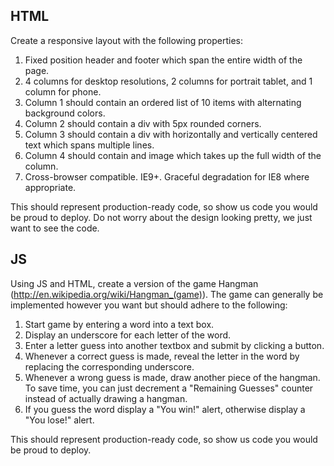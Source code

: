 ## HTML

Create a responsive layout with the following properties:

1) Fixed position header and footer which span the entire width of the page.
2) 4 columns for desktop resolutions, 2 columns for portrait tablet, and 1 column for phone.
3) Column 1 should contain an ordered list of 10 items with alternating background colors.
4) Column 2 should contain a div with 5px rounded corners.
5) Column 3 should contain a div with horizontally and vertically centered text which spans multiple lines.
6) Column 4 should contain and image which takes up the full width of the column.
7) Cross-browser compatible.  IE9+.  Graceful degradation for IE8 where appropriate.

This should represent production-ready code, so show us code you would be proud to deploy.
Do not worry about the design looking pretty, we just want to see the code.

## JS

Using JS and HTML, create a version of the game Hangman (http://en.wikipedia.org/wiki/Hangman_(game)).
The game can generally be implemented however you want but should adhere to the following:

1) Start game by entering a word into a text box.
2) Display an underscore for each letter of the word.
3) Enter a letter guess into another textbox and submit by clicking a button.
4) Whenever a correct guess is made, reveal the letter in the word by replacing the corresponding underscore.
5) Whenever a wrong guess is made, draw another piece of the hangman.  To save time, you can just decrement a "Remaining Guesses" counter instead of actually drawing a hangman.
6) If you guess the word display a "You win!" alert, otherwise display a "You lose!" alert.

This should represent production-ready code, so show us code you would be proud to deploy.

